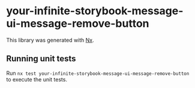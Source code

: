 # your-infinite-storybook-message-ui-message-remove-button

This library was generated with [Nx](https://nx.dev).

## Running unit tests

Run `nx test your-infinite-storybook-message-ui-message-remove-button` to execute the unit tests.
